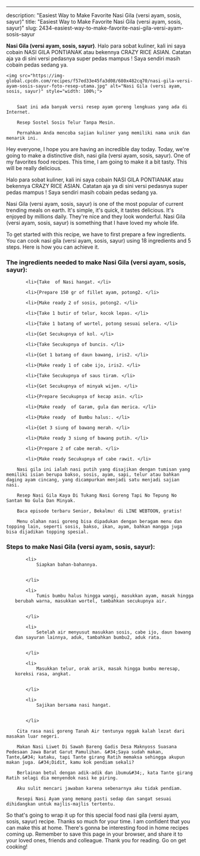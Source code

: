 ---
description: "Easiest Way to Make Favorite Nasi Gila (versi ayam, sosis, sayur)"
title: "Easiest Way to Make Favorite Nasi Gila (versi ayam, sosis, sayur)"
slug: 2434-easiest-way-to-make-favorite-nasi-gila-versi-ayam-sosis-sayur

<p>
	<strong>Nasi Gila (versi ayam, sosis, sayur)</strong>. 
	Halo para sobat kuliner, kali ini saya cobain NASI GILA PONTIANAK atau bekennya CRAZY RICE ASIAN. Catatan aja ya di sini versi pedasnya super pedas mampus ! Saya sendiri masih cobain pedas sedang ya.
</p>
<p>
	
	<img src="https://img-global.cpcdn.com/recipes/f57ed33e45fa3d08/680x482cq70/nasi-gila-versi-ayam-sosis-sayur-foto-resep-utama.jpg" alt="Nasi Gila (versi ayam, sosis, sayur)" style="width: 100%;">
	
	
		Saat ini ada banyak versi resep ayam goreng lengkuas yang ada di Internet.
	
		Resep Sostel Sosis Telur Tanpa Mesin.
	
		Pernahkan Anda mencoba sajian kuliner yang memiliki nama unik dan menarik ini.
	
</p>
<p>
	Hey everyone, I hope you are having an incredible day today. Today, we're going to make a distinctive dish, nasi gila (versi ayam, sosis, sayur). One of my favorites food recipes. This time, I am going to make it a bit tasty. This will be really delicious.
</p>
	
<p>
	Halo para sobat kuliner, kali ini saya cobain NASI GILA PONTIANAK atau bekennya CRAZY RICE ASIAN. Catatan aja ya di sini versi pedasnya super pedas mampus ! Saya sendiri masih cobain pedas sedang ya.
</p>
<p>
	Nasi Gila (versi ayam, sosis, sayur) is one of the most popular of current trending meals on earth. It's simple, it's quick, it tastes delicious. It's enjoyed by millions daily. They're nice and they look wonderful. Nasi Gila (versi ayam, sosis, sayur) is something that I have loved my whole life.
</p>

<p>
To get started with this recipe, we have to first prepare a few ingredients. You can cook nasi gila (versi ayam, sosis, sayur) using 18 ingredients and 5 steps. Here is how you can achieve it.
</p>

<h3>The ingredients needed to make Nasi Gila (versi ayam, sosis, sayur):</h3>

<ol>
	
		<li>{Take  of Nasi hangat. </li>
	
		<li>{Prepare 150 gr of fillet ayam, potong2. </li>
	
		<li>{Make ready 2 of sosis, potong2. </li>
	
		<li>{Take 1 butir of telur, kocok lepas. </li>
	
		<li>{Take 1 batang of wortel, potong sesuai selera. </li>
	
		<li>{Get Secukupnya of kol. </li>
	
		<li>{Take Secukupnya of buncis. </li>
	
		<li>{Get 1 batang of daun bawang, iris2. </li>
	
		<li>{Make ready 1 of cabe ijo, iris2. </li>
	
		<li>{Take Secukupnya of saus tiram. </li>
	
		<li>{Get Secukupnya of minyak wijen. </li>
	
		<li>{Prepare Secukupnya of kecap asin. </li>
	
		<li>{Make ready  of Garam, gula dan merica. </li>
	
		<li>{Make ready  of Bumbu halus:. </li>
	
		<li>{Get 3 siung of bawang merah. </li>
	
		<li>{Make ready 3 siung of bawang putih. </li>
	
		<li>{Prepare 2 of cabe merah. </li>
	
		<li>{Make ready Secukupnya of cabe rawit. </li>
	
</ol>
<p>
	
		Nasi gila ini ialah nasi putih yang disajikan dengan tumisan yang memiliki isian berupa bakso, sosis, ayam, sapi, telur atau bahkan daging ayam cincang, yang dicampurkan menjadi satu menjadi sajian nasi.
	
		Resep Nasi Gila Kaya Di Tukang Nasi Goreng Tapi No Tepung No Santan No Gula Dan Minyak.
	
		Baca episode terbaru Senior, Bekalmu! di LINE WEBTOON, gratis!
	
		Menu olahan nasi goreng bisa dipadukan dengan beragam menu dan topping lain, seperti sosis, bakso, ikan, ayam, bahkan mangga juga bisa dijadikan topping spesial.
	
</p>

<h3>Steps to make Nasi Gila (versi ayam, sosis, sayur):</h3>

<ol>
	
		<li>
			Siapkan bahan-bahannya.
			
			
		</li>
	
		<li>
			Tumis bumbu halus hingga wangi, masukkan ayam, masak hingga berubah warna, masukkan wortel, tambahkan secukupnya air.
			
			
		</li>
	
		<li>
			Setelah air menyusut masukkan sosis, cabe ijo, daun bawang dan sayuran lainnya, aduk, tambahkan bumbu2, aduk rata.
			
			
		</li>
	
		<li>
			Masukkan telur, orak arik, masak hingga bumbu meresap, koreksi rasa, angkat.
			
			
		</li>
	
		<li>
			Sajikan bersama nasi hangat.
			
			
		</li>
	
</ol>

<p>
	
		Cita rasa nasi goreng Tanah Air tentunya nggak kalah lezat dari masakan luar negeri.
	
		Makan Nasi Liwet Di Sawah Bareng Gadis Desa Maknyoss Suasana Pedesaan Jawa Barat Garut Pamulihan. &#34;Saya sudah makan, Tante,&#34; kataku, tapi Tante girang Ratih memaksa sehingga akupun makan juga. &#34;Didit, kamu kok pendiam sekali?
	
		Berlainan betul dengan adik-adik dan ibumu&#34;, kata Tante girang Ratih selagi dia menyendok nasi ke piring.
	
		Aku sulit mencari jawaban karena sebenarnya aku tidak pendiam.
	
		Resepi Nasi Ayam yang memang pasti sedap dan sangat sesuai dihidangkan untuk majlis-majlis tertentu.
	
</p>

<p>
	So that's going to wrap it up for this special food nasi gila (versi ayam, sosis, sayur) recipe. Thanks so much for your time. I am confident that you can make this at home. There's gonna be interesting food in home recipes coming up. Remember to save this page in your browser, and share it to your loved ones, friends and colleague. Thank you for reading. Go on get cooking!
</p>
